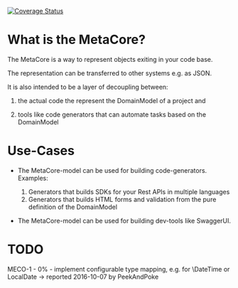 [![Coverage Status](https://coveralls.io/repos/github/PeekAndPoke/metacore/badge.svg?branch=master)](https://coveralls.io/github/PeekAndPoke/metacore?branch=master)


# What is the MetaCore?

The MetaCore is a way to represent objects exiting in your code base.

The representation can be transferred to other systems e.g. as JSON.
                                                        
It is also intended to be a layer of decoupling between:

1. the actual code the represent the DomainModel of a project and

2. tools like code generators that can automate tasks based on the DomainModel

 
# Use-Cases

- The MetaCore-model can be used for building code-generators. Examples:

  1. Generators that builds SDKs for your Rest APIs in multiple languages
  2. Generators that builds HTML forms and validation from the pure
 definition of the DomainModel 

- The MetaCore-model can be used for building dev-tools like SwaggerUI.


# TODO

MECO-1 - 0% - implement configurable type mapping, e.g. for \DateTime or LocalDate
  -> reported 2016-10-07 by PeekAndPoke 

